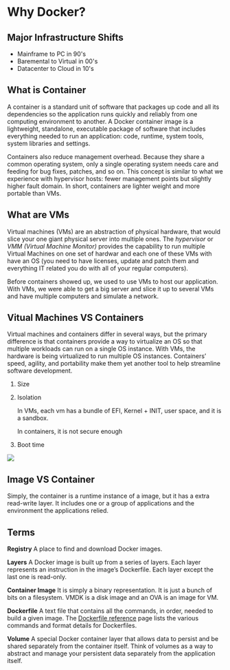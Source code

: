 # Why Docker?

## Major Infrastructure Shifts

* Mainframe to PC in 90's
* Baremental to Virtual in 00's
* Datacenter to Cloud in 10's



## What is Container

A container is a standard unit of software that packages up code and all its dependencies so the application runs quickly and reliably from one computing environment to another. A Docker container image is a lightweight, standalone, executable package of software that includes everything needed to run an application: code, runtime, system tools, system libraries and settings.

Containers also reduce management overhead. Because they share a common operating system, only a single operating system needs care and feeding for bug fixes, patches, and so on. This concept is similar to what we experience with hypervisor hosts: fewer management points but slightly higher fault domain. In short, containers are lighter weight and more portable than VMs. 



## What are VMs

Virtual machines (VMs) are an abstraction of physical hardware, that would slice your one giant physical server into multiple ones. The *hypervisor* or *VMM (Virtual Machine Monitor)* provides the capability to run multiple Virtual Machines on one set of hardwar and each one of these VMs with have an OS (you need to have licenses, update and patch them and everything IT related you do with all of your regular computers).

Before containers showed up, we used to use VMs to host our application. With VMs, we were able to get a big server and slice it up to several VMs and have multiple computers and simulate a network.

## Vitual Machines VS Containers

Virtual machines and containers differ in several ways, but the primary difference is that containers provide a way to virtualize an OS so that multiple workloads can run on a single OS instance. With VMs, the hardware is being virtualized to run multiple OS instances. Containers’ speed, agility, and portability make them yet another tool to help streamline software development.

1. Size

2. Isolation

   In VMs, each vm has a bundle of EFI, Kernel + INIT, user space, and it is a sandbox.

   In containers, it is not secure enough

3. Boot time

![](https://cdn-images-1.medium.com/max/2000/1*xNGfejkg9pQ16orB7VAIjA.png)



## Image VS Container

Simply, the container is a runtime instance of a image, but it has a extra read-write layer. It includes one or a group of applications and the environment the applications relied.

## Terms

**Registry** A place to find and download Docker images.

**Layers** A Docker image is built up from a series of layers. Each layer represents an instruction in the image’s Dockerfile. Each layer except the last one is read-only.

**Container Image** It is simply a binary representation. It is just a bunch of bits on a filesystem. VMDK is a disk image and an OVA is an image for VM. 

**Dockerfile** A text file that contains all the commands, in order, needed to build a given image. The [Dockerfile reference](https://docs.docker.com/engine/reference/builder) page lists the various commands and format details for Dockerfiles.

**Volume** A special Docker container layer that allows data to persist and be shared separately from the container itself. Think of volumes as a way to abstract and manage your persistent data separately from the application itself.